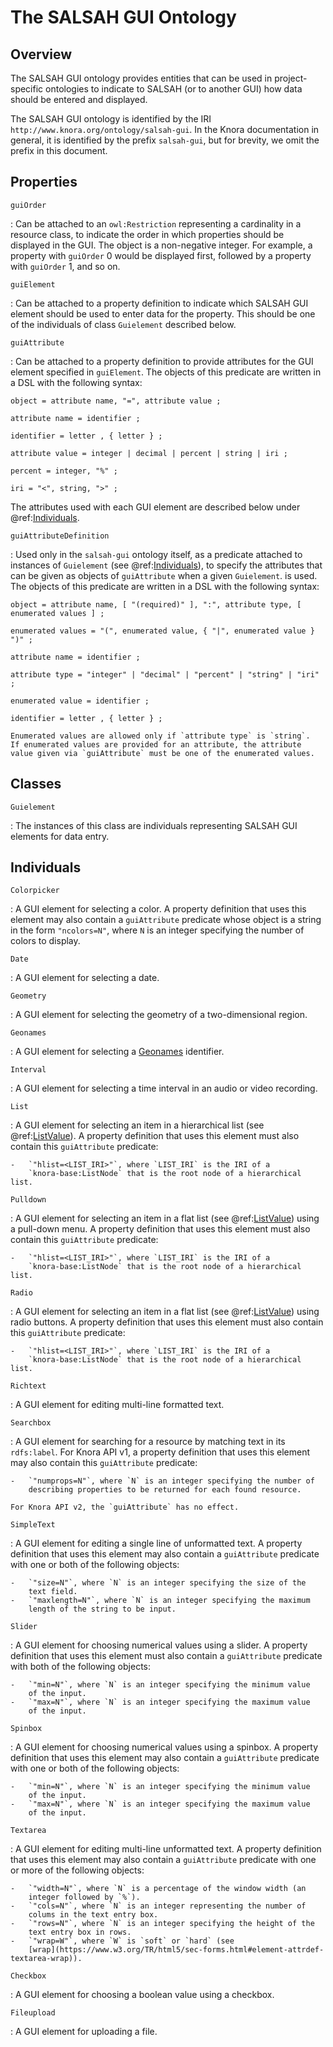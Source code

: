 <!---
Copyright © 2015-2018 the contributors (see Contributors.md).

This file is part of Knora.

Knora is free software: you can redistribute it and/or modify
it under the terms of the GNU Affero General Public License as published
by the Free Software Foundation, either version 3 of the License, or
(at your option) any later version.

Knora is distributed in the hope that it will be useful,
but WITHOUT ANY WARRANTY; without even the implied warranty of
MERCHANTABILITY or FITNESS FOR A PARTICULAR PURPOSE.  See the
GNU Affero General Public License for more details.

You should have received a copy of the GNU Affero General Public
License along with Knora.  If not, see <http://www.gnu.org/licenses/>.
-->

# The SALSAH GUI Ontology

## Overview

The SALSAH GUI ontology provides entities that can be used in
project-specific ontologies to indicate to SALSAH (or to another GUI)
how data should be entered and displayed.

The SALSAH GUI ontology is identified by the IRI
`http://www.knora.org/ontology/salsah-gui`. In the Knora documentation
in general, it is identified by the prefix `salsah-gui`, but for
brevity, we omit the prefix in this document.

## Properties

`guiOrder`

:   Can be attached to an `owl:Restriction` representing a cardinality
    in a resource class, to indicate the order in which properties
    should be displayed in the GUI. The object is a non-negative
    integer. For example, a property with `guiOrder` 0 would be
    displayed first, followed by a property with `guiOrder` 1, and so
    on.

`guiElement`

:   Can be attached to a property definition to indicate which SALSAH
    GUI element should be used to enter data for the property. This
    should be one of the individuals of class `Guielement` described
    below.

`guiAttribute`

:   Can be attached to a property definition to provide attributes for
    the GUI element specified in `guiElement`. The objects of this
    predicate are written in a DSL with the following syntax:

```ebnf
object = attribute name, "=", attribute value ;

attribute name = identifier ;

identifier = letter , { letter } ;

attribute value = integer | decimal | percent | string | iri ;

percent = integer, "%" ;

iri = "<", string, ">" ;
```

The attributes used with each GUI element are described below under
@ref:[Individuals](#individuals).

`guiAttributeDefinition`

:   Used only in the `salsah-gui` ontology itself, as a predicate
    attached to instances of `Guielement` (see @ref:[Individuals](#individuals)),
    to specify the attributes that can be given as objects of `guiAttribute` when a given
    `Guielement`. is used. The objects of this predicate are written in
    a DSL with the following syntax:

```ebnf
object = attribute name, [ "(required)" ], ":", attribute type, [ enumerated values ] ;

enumerated values = "(", enumerated value, { "|", enumerated value } ")" ;

attribute name = identifier ;

attribute type = "integer" | "decimal" | "percent" | "string" | "iri" ;

enumerated value = identifier ;

identifier = letter , { letter } ;
```

    Enumerated values are allowed only if `attribute type` is `string`.
    If enumerated values are provided for an attribute, the attribute
    value given via `guiAttribute` must be one of the enumerated values.

## Classes

`Guielement`

:   The instances of this class are individuals representing SALSAH GUI
    elements for data entry.

## Individuals

`Colorpicker`

:   A GUI element for selecting a color. A property definition that uses
    this element may also contain a `guiAttribute` predicate whose
    object is a string in the form `"ncolors=N"`, where `N` is an
    integer specifying the number of colors to display.

`Date`

:   A GUI element for selecting a date.

`Geometry`

:   A GUI element for selecting the geometry of a two-dimensional
    region.

`Geonames`

:   A GUI element for selecting a [Geonames](http://www.geonames.org/)
    identifier.

`Interval`

:   A GUI element for selecting a time interval in an audio or video
    recording.

`List`

:   A GUI element for selecting an item in a hierarchical list (see
    @ref:[ListValue](knora-base.md#listvalue)). A property definition that
    uses this element must also contain this `guiAttribute` predicate:

    -   `"hlist=<LIST_IRI>"`, where `LIST_IRI` is the IRI of a
        `knora-base:ListNode` that is the root node of a hierarchical list.

`Pulldown`

:   A GUI element for selecting an item in a flat list (see
    @ref:[ListValue](knora-base.md#listvalue)) using a pull-down menu. A
    property definition that uses this element must also contain this
    `guiAttribute` predicate:

    -   `"hlist=<LIST_IRI>"`, where `LIST_IRI` is the IRI of a
        `knora-base:ListNode` that is the root node of a hierarchical list.

`Radio`

:   A GUI element for selecting an item in a flat list (see
    @ref:[ListValue](knora-base.md#listvalue)) using radio buttons. A property
    definition that uses this element must also contain this
    `guiAttribute` predicate:

    -   `"hlist=<LIST_IRI>"`, where `LIST_IRI` is the IRI of a
        `knora-base:ListNode` that is the root node of a hierarchical list.

`Richtext`

:   A GUI element for editing multi-line formatted text.

`Searchbox`

:   A GUI element for searching for a resource by matching text in its
    `rdfs:label`. For Knora API v1, a property definition that uses this
    element may also contain this `guiAttribute` predicate:

    -   `"numprops=N"`, where `N` is an integer specifying the number of
        describing properties to be returned for each found resource.

    For Knora API v2, the `guiAttribute` has no effect.

`SimpleText`

:   A GUI element for editing a single line of unformatted text. A
    property definition that uses this element may also contain a
    `guiAttribute` predicate with one or both of the following objects:

    -   `"size=N"`, where `N` is an integer specifying the size of the
        text field.
    -   `"maxlength=N"`, where `N` is an integer specifying the maximum
        length of the string to be input.

`Slider`

:   A GUI element for choosing numerical values using a slider. A
    property definition that uses this element must also contain a
    `guiAttribute` predicate with both of the following objects:

    -   `"min=N"`, where `N` is an integer specifying the minimum value
        of the input.
    -   `"max=N"`, where `N` is an integer specifying the maximum value
        of the input.

`Spinbox`

:   A GUI element for choosing numerical values using a spinbox. A
    property definition that uses this element may also contain a
    `guiAttribute` predicate with one or both of the following objects:

    -   `"min=N"`, where `N` is an integer specifying the minimum value
        of the input.
    -   `"max=N"`, where `N` is an integer specifying the maximum value
        of the input.

`Textarea`

:   A GUI element for editing multi-line unformatted text. A property
    definition that uses this element may also contain a `guiAttribute`
    predicate with one or more of the following objects:

    -   `"width=N"`, where `N` is a percentage of the window width (an
        integer followed by `%`).
    -   `"cols=N"`, where `N` is an integer representing the number of
        colums in the text entry box.
    -   `"rows=N"`, where `N` is an integer specifying the height of the
        text entry box in rows.
    -   `"wrap=W"`, where `W` is `soft` or `hard` (see
        [wrap](https://www.w3.org/TR/html5/sec-forms.html#element-attrdef-textarea-wrap)).

`Checkbox`

:   A GUI element for choosing a boolean value using a checkbox.

`Fileupload`

:   A GUI element for uploading a file.
